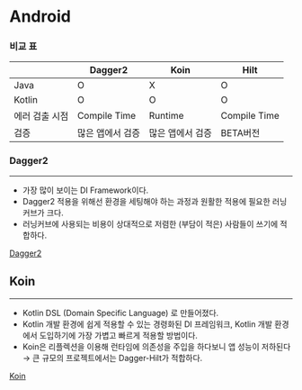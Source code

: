 # Android



### 비교 표

|                | Dagger2          | Koin             | Hilt         |
| -------------- | ---------------- | ---------------- | ------------ |
| Java           | O                | X                | O            |
| Kotlin         | O                | O                | O            |
| 에러 검출 시점 | Compile Time     | Runtime          | Compile Time |
| 검증           | 많은 앱에서 검증 | 많은 앱에서 검증 | BETA버전     |



### Dagger2

------

- 가장 많이 보이는 DI Framework이다.
- Dagger2 적용을 위해선 환경을 세팅해야 하는 과정과 원활한 적용에 필요한 러닝커브가 크다.
- 러닝커브에 사용되는 비용이 상대적으로 저렴한 (부담이 적은) 사람들이 쓰기에 적합하다.

[Dagger2](https://www.notion.so/Dagger2-2ea02c9285e14839a819a7e1cdef258a)



## Koin

------

- Kotlin DSL (Domain Specific Language) 로 만들어졌다.
- Kotlin 개발 환경에 쉽게 적용할 수 있는 경령화된 DI 프레임워크, Kotlin 개발 환경에서 도입하기에 가장 가볍고 빠르게 적용할 방법이다.
- Koin은 리플렉션을 이용해 런타임에 의존성을 주입을 하다보니 앱 성능이 저하된다 → 큰 규모의 프로젝트에서는 Dagger-Hilt가 적합하다.

[Koin](https://www.notion.so/Koin-85c6730497ce4665af2581bec551d472)